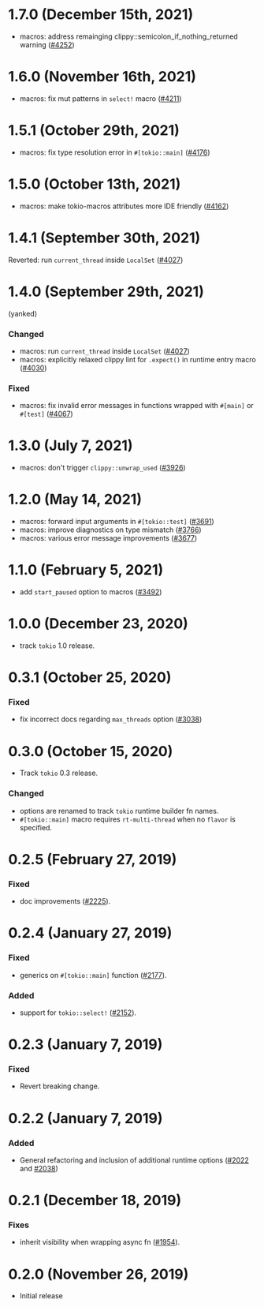 # 1.7.0 (December 15th, 2021)

- macros: address remainging clippy::semicolon_if_nothing_returned warning ([#4252])

[#4252]: https://github.com/tokio-rs/tokio/pull/4252

# 1.6.0 (November 16th, 2021)

- macros: fix mut patterns in `select!` macro ([#4211])

[#4211]: https://github.com/tokio-rs/tokio/pull/4211

# 1.5.1 (October 29th, 2021)

- macros: fix type resolution error in `#[tokio::main]` ([#4176])

[#4176]: https://github.com/tokio-rs/tokio/pull/4176

# 1.5.0 (October 13th, 2021)

- macros: make tokio-macros attributes more IDE friendly ([#4162])

[#4162]: https://github.com/tokio-rs/tokio/pull/4162

# 1.4.1 (September 30th, 2021)

Reverted: run `current_thread` inside `LocalSet` ([#4027])

# 1.4.0 (September 29th, 2021)

(yanked)

### Changed

- macros: run `current_thread` inside `LocalSet` ([#4027])
- macros: explicitly relaxed clippy lint for `.expect()` in runtime entry macro ([#4030])

### Fixed

- macros: fix invalid error messages in functions wrapped with `#[main]` or `#[test]` ([#4067])

[#4027]: https://github.com/tokio-rs/tokio/pull/4027
[#4030]: https://github.com/tokio-rs/tokio/pull/4030
[#4067]: https://github.com/tokio-rs/tokio/pull/4067

# 1.3.0 (July 7, 2021)

- macros: don't trigger `clippy::unwrap_used` ([#3926])

[#3926]: https://github.com/tokio-rs/tokio/pull/3926

# 1.2.0 (May 14, 2021)

- macros: forward input arguments in `#[tokio::test]` ([#3691])
- macros: improve diagnostics on type mismatch ([#3766])
- macros: various error message improvements ([#3677])

[#3677]: https://github.com/tokio-rs/tokio/pull/3677
[#3691]: https://github.com/tokio-rs/tokio/pull/3691
[#3766]: https://github.com/tokio-rs/tokio/pull/3766

# 1.1.0 (February 5, 2021)

- add `start_paused` option to macros ([#3492])

# 1.0.0 (December 23, 2020)

- track `tokio` 1.0 release.

# 0.3.1 (October 25, 2020)

### Fixed

- fix incorrect docs regarding `max_threads` option ([#3038])

# 0.3.0 (October 15, 2020)

- Track `tokio` 0.3 release.

### Changed
- options are renamed to track `tokio` runtime builder fn names.
- `#[tokio::main]` macro requires `rt-multi-thread` when no `flavor` is specified.

# 0.2.5 (February 27, 2019)

### Fixed
- doc improvements ([#2225]).

# 0.2.4 (January 27, 2019)

### Fixed
- generics on `#[tokio::main]` function ([#2177]).

### Added
- support for `tokio::select!` ([#2152]).

# 0.2.3 (January 7, 2019)

### Fixed
- Revert breaking change.

# 0.2.2 (January 7, 2019)

### Added
- General refactoring and inclusion of additional runtime options ([#2022] and [#2038])

# 0.2.1 (December 18, 2019)

### Fixes
- inherit visibility when wrapping async fn ([#1954]).

# 0.2.0 (November 26, 2019)

- Initial release

[#1954]: https://github.com/tokio-rs/tokio/pull/1954
[#2022]: https://github.com/tokio-rs/tokio/pull/2022
[#2038]: https://github.com/tokio-rs/tokio/pull/2038
[#2152]: https://github.com/tokio-rs/tokio/pull/2152
[#2177]: https://github.com/tokio-rs/tokio/pull/2177
[#2225]: https://github.com/tokio-rs/tokio/pull/2225
[#3038]: https://github.com/tokio-rs/tokio/pull/3038
[#3492]: https://github.com/tokio-rs/tokio/pull/3492
